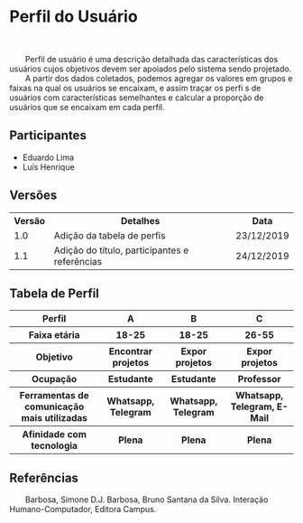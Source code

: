 # Perfil do Usuário
<div class="line"></div>
<br>
<p text-align="justify">&emsp;&emsp;Perfil de usuário é uma descrição detalhada das características dos usuários
cujos objetivos devem ser apoiados pelo sistema sendo projetado.
<br>
&emsp;&emsp;A partir dos dados coletados, podemos agregar os valores em grupos e faixas na qual
os usuários se encaixam, e assim traçar os perfi s de usuários com
características semelhantes e calcular a proporção de usuários que se encaixam em
cada perfil.
</p>

## Participantes
- Eduardo Lima
- Luís Henrique

## Versões
<table class="versions">
	<tr>
		<th class="version_header">Versão</th>
		<th>Detalhes</th>
		<th>Data</th>
	</tr>
	<tr>
		<td>1.0</td>
		<td>Adição da tabela de perfis</td>
		<td>23/12/2019</td>
	</tr>
	<tr>
		<td>1.1</td>
		<td>Adição do título, participantes e referências</td>
		<td>24/12/2019</td>
	</tr>
</table>


## Tabela de Perfil

<table class="perfis">
	<tr>
		<th>Perfil</th>
		<th>A</th>
		<th>B</th>
        <th>C</th>
	</tr>
	<tr>
		<th>Faixa etária</th>
		<th>18-25</th>
		<th>18-25</th>
        <th>26-55</th>
	</tr>
    <tr>
		<th>Objetivo</th>
		<th>Encontrar projetos</th>
		<th>Expor projetos</th>
        <th>Expor projetos</th>
	</tr>
    <tr>
		<th>Ocupação</th>
		<th>Estudante</th>
		<th>Estudante</th>
        <th>Professor</th>
	</tr>
    <tr>
		<th>Ferramentas de comunicação mais utilizadas</th>
		<th>Whatsapp, Telegram</th>
		<th>Whatsapp, Telegram</th>
        <th>Whatsapp, Telegram, E-Mail</th>
	</tr>
    <tr>
		<th>Afinidade com tecnologia</th>
		<th>Plena</th>
		<th>Plena</th>
        <th>Plena</th>
	</tr>
</table>

## Referências <div class="line"></div>
<p text-align="justify">&emsp;&emsp;Barbosa, Simone D.J. Barbosa, Bruno Santana da Silva. Interação Humano-Computador, Editora Campus.</p>